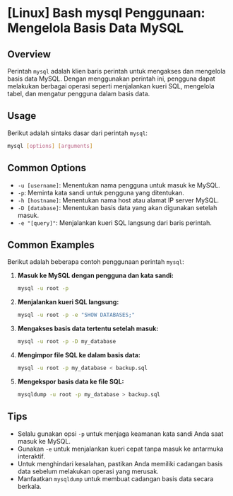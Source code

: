 # [Linux] Bash mysql Penggunaan: Mengelola Basis Data MySQL

## Overview
Perintah `mysql` adalah klien baris perintah untuk mengakses dan mengelola basis data MySQL. Dengan menggunakan perintah ini, pengguna dapat melakukan berbagai operasi seperti menjalankan kueri SQL, mengelola tabel, dan mengatur pengguna dalam basis data.

## Usage
Berikut adalah sintaks dasar dari perintah `mysql`:

```bash
mysql [options] [arguments]
```

## Common Options
- `-u [username]`: Menentukan nama pengguna untuk masuk ke MySQL.
- `-p`: Meminta kata sandi untuk pengguna yang ditentukan.
- `-h [hostname]`: Menentukan nama host atau alamat IP server MySQL.
- `-D [database]`: Menentukan basis data yang akan digunakan setelah masuk.
- `-e "[query]"`: Menjalankan kueri SQL langsung dari baris perintah.

## Common Examples
Berikut adalah beberapa contoh penggunaan perintah `mysql`:

1. **Masuk ke MySQL dengan pengguna dan kata sandi:**
   ```bash
   mysql -u root -p
   ```

2. **Menjalankan kueri SQL langsung:**
   ```bash
   mysql -u root -p -e "SHOW DATABASES;"
   ```

3. **Mengakses basis data tertentu setelah masuk:**
   ```bash
   mysql -u root -p -D my_database
   ```

4. **Mengimpor file SQL ke dalam basis data:**
   ```bash
   mysql -u root -p my_database < backup.sql
   ```

5. **Mengekspor basis data ke file SQL:**
   ```bash
   mysqldump -u root -p my_database > backup.sql
   ```

## Tips
- Selalu gunakan opsi `-p` untuk menjaga keamanan kata sandi Anda saat masuk ke MySQL.
- Gunakan `-e` untuk menjalankan kueri cepat tanpa masuk ke antarmuka interaktif.
- Untuk menghindari kesalahan, pastikan Anda memiliki cadangan basis data sebelum melakukan operasi yang merusak.
- Manfaatkan `mysqldump` untuk membuat cadangan basis data secara berkala.